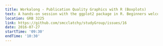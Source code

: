```yaml
---
title: Workalong - Publication Quality Graphics with R (Boxplots)
text: A hands-on session with the ggplot2 package in R. Beginners welcome.
location: GRB 3225
link: https://github.com/smcclatchy/studyGroup/issues/16
date: 2016-07-27
startTime: '09:30'
endTime: '10:30'
---
```


